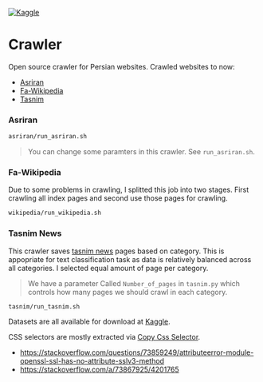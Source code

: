 [![Kaggle](https://kaggle.com/static/images/open-in-kaggle.svg)](https://www.kaggle.com/amirpourmand/datasets)

# Crawler
Open source crawler for Persian websites. Crawled websites to now:
- [Asriran](https://www.kaggle.com/datasets/amirpourmand/asriran-news)
- [Fa-Wikipedia](https://www.kaggle.com/datasets/amirpourmand/fa-wikipedia)
- [Tasnim](https://www.kaggle.com/datasets/amirpourmand/tasnimdataset)

### Asriran

```bash
asriran/run_asriran.sh
```

> You can change some paramters in this crawler. See `run_asriran.sh`.

### Fa-Wikipedia

Due to some problems in crawling, I splitted this job into two stages. First crawling all index pages and second use those pages for crawling. 
```bash
wikipedia/run_wikipedia.sh
```

### Tasnim News
This crawler saves [tasnim news](https://www.tasnimnews.com/) pages based on category. This is appopriate for text classification task as data is relatively balanced across all categories. I selected equal amount of page per category. 

> We have a parameter Called `Number_of_pages` in `tasnim.py` which controls how many pages we should crawl in each category. 

```bash
tasnim/run_tasnim.sh
```

Datasets are all available for download at [Kaggle](https://www.kaggle.com/amirpourmand/datasets).

CSS selectors are mostly extracted via [Copy Css Selector](https://chrome.google.com/webstore/detail/copy-css-selector/kemkenbgbgodoglfkkejbdcpojnodnkg?hl=en).




- https://stackoverflow.com/questions/73859249/attributeerror-module-openssl-ssl-has-no-attribute-sslv3-method
- https://stackoverflow.com/a/73867925/4201765